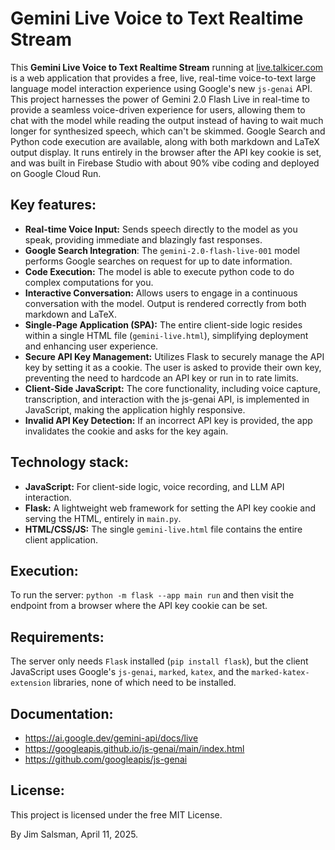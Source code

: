 # Gemini Live Voice to Text Realtime Stream

This **Gemini Live Voice to Text Realtime Stream** running at [live.talkicer.com](https://live.talknicer.com) is a web application that provides a free, live, real-time voice-to-text large language model interaction experience using Google's new `js-genai` API. This project harnesses the power of Gemini 2.0 Flash Live in real-time to provide a seamless voice-driven experience for users, allowing them to chat with the model while reading the output instead of having to wait much longer for synthesized speech, which can't be skimmed. Google Search and Python code execution are available, along with both markdown and LaTeX output display. It runs entirely in the browser after the API key cookie is set, and was built in Firebase Studio with about 90% vibe coding and deployed on Google Cloud Run.

## Key features:
*   **Real-time Voice Input:** Sends speech directly to the model as you speak, providing immediate and blazingly fast responses.
*   **Google Search Integration**: The `gemini-2.0-flash-live-001` model performs Google searches on request for up to date information.
*   **Code Execution:** The model is able to execute python code to do complex computations for you.
*   **Interactive Conversation:** Allows users to engage in a continuous conversation with the model. Output is rendered correctly from both markdown and LaTeX.
*   **Single-Page Application (SPA):** The entire client-side logic resides within a single HTML file (`gemini-live.html`), simplifying deployment and enhancing user experience.
*   **Secure API Key Management:** Utilizes Flask to securely manage the API key by setting it as a cookie. The user is asked to provide their own key, preventing the need to hardcode an API key or run in to rate limits.
*   **Client-Side JavaScript:** The core functionality, including voice capture, transcription, and interaction with the js-genai API, is implemented in JavaScript, making the application highly responsive.
*   **Invalid API Key Detection:** If an incorrect API key is provided, the app invalidates the cookie and asks for the key again.

## Technology stack:
*   **JavaScript:** For client-side logic, voice recording, and LLM API interaction.
*   **Flask:** A lightweight web framework for setting the API key cookie and serving the HTML, entirely in `main.py`.
*   **HTML/CSS/JS:** The single `gemini-live.html` file contains the entire client application.

## Execution:
To run the server: `python -m flask --app main run` and then visit the endpoint from a browser where the API key cookie can be set.

## Requirements:
The server only needs `Flask` installed (`pip install flask`), but the client JavaScript uses Google's `js-genai`, `marked`, `katex`, and the `marked-katex-extension` libraries, none of which need to be installed.

## Documentation:
* https://ai.google.dev/gemini-api/docs/live
* https://googleapis.github.io/js-genai/main/index.html
* https://github.com/googleapis/js-genai

## License:
This project is licensed under the free MIT License.

By Jim Salsman, April 11, 2025.
